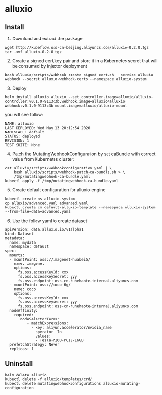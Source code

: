 # alluxio

## Install

1. Download and extract the package

```
wget http://kubeflow.oss-cn-beijing.aliyuncs.com/alluxio-0.2.0.tgz
tar -xvf alluxio-0.2.0.tgz
```

2. Create a signed cert/key pair and store it in a Kubernetes secret that will be consumed by injector deployment

```
bash alluxio/scripts/webhook-create-signed-cert.sh --service alluxio-webhook --secret alluxio-webhook-certs --namespace alluxio-system
```

3. Deploy

```
helm install alluxio alluxio --set controller.image=alluxio/alluxio-controller:v0.1.0-9113c3b,webhook.image=alluxio/alluxio-webhook:v0.1.0-9113c3b,mount.image=alluxio/alluxio-mount
```

you will see follow:

```
NAME: alluxio
LAST DEPLOYED: Wed May 13 20:19:54 2020
NAMESPACE: default
STATUS: deployed
REVISION: 1
TEST SUITE: None
```

4. Patch the MutatingWebhookConfiguration by set caBundle with correct value from Kubernetes cluster:

```
cat alluxio/scripts/webhookconfiguration.yaml | \
    bash alluxio/scripts/webhook-patch-ca-bundle.sh > \
    /tmp/mutatingwebhook-ca-bundle.yaml
kubectl apply -f /tmp/mutatingwebhook-ca-bundle.yaml
```

5. Create default configuration for alluxio-engine

```
kubectl create ns alluxio-system
cp alluxio/advanced.yaml advanced.yaml
kubectl create cm default-alluxio-template --namespace alluxio-system --from-file=data=advanced.yaml
```

6. Use the follow yaml to create dataset

```
apiVersion: data.alluxio.io/v1alpha1
kind: Dataset
metadata:
  name: mydata
  namespace: default
spec:
  mounts:
  - mountPoint: oss://imagenet-huabei5/
    name: imagenet
    options:
      fs.oss.accessKeyId: xxx
      fs.oss.accessKeySecret: yyy
      fs.oss.endpoint: oss-cn-huhehaote-internal.aliyuncs.com
  - mountPoint: oss://coco-6g/
    name: coco
    options:
      fs.oss.accessKeyId: xxx
      fs.oss.accessKeySecret: yyy
      fs.oss.endpoint: oss-cn-huhehaote-internal.aliyuncs.com
  nodeAffinity:
    required:
       nodeSelectorTerms:
          - matchExpressions:
            - key: aliyun.accelerator/nvidia_name
              operator: In
              values:
              - Tesla-P100-PCIE-16GB
  prefetchStrategy: Never
  replicas: 1
```

## Uninstall

```
helm delete alluxio
kubectl delete -f alluxio/templates/crd/
kubectl delete mutatingwebhookconfigurations alluxio-mutating-configuration
```
